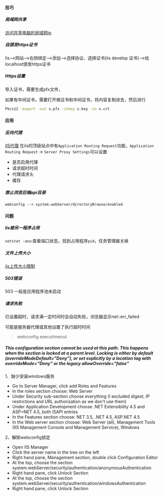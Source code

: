 #### 技巧

##### 局域网共享

[访问共享电脑的局域网ip](https://bbs.feng.com/read-htm-tid-10271954.html)

##### 自颁发https证书

Iis-->网站-->右侧绑定-->添加-->选择协议、选择证书(iis develop 证书)-->给localhost颁发https证书



##### Https设置

导入证书，需要生成pfx文件，

如果有中间证书，需要打开根证书和中间证书，将内容复制进去，然后进行

```bash
Pkcs12 -export -out x.pfx -inkey x.key -in x.crt
```



#### 应用

##### 反向代理

[IIS代理](https://www.cnblogs.com/xzlive/p/11175420.html)
在iis的顶级站点中有`Application Routing Request`功能，`Application Routing Request` -> `Server Proxy Settings`可以设置
- 是否启用代理
- 请求超时时间
- 代理请求头
- 缓存



##### 禁止浏览后端api目录

`webconfig --> system.webServer/directoryBrowse/enabled`



#### 问题



##### Iis被另一程序占用

`netstat -ano`:查看端口状态，找到占用程序`pid`，任务管理器关掉



##### 文件上传大小

[iis上传大小限制](https://www.cnblogs.com/budai/p/7810107.html)



##### 503错误

503 一般是应用程序池未启动 



##### 请求失败

已设置超时，请求满一定时间时会自动失败，浏览器显示net::err_failed

可能是服务器代理或其他设置了执行超时时间

> webconfig executimeout



##### This configuration section cannot be used at this path. This happens when the section is locked at a parent level. Locking is either by default (overrideModeDefault="Deny"), or set explicitly by a location tag with overrideMode="Deny" or the legacy allowOverride="false"

1、缺少安装windows服务

- Go to Server Manager, click add Roles and Features
- In the roles section choose: Web Server
- Under Security sub-section choose everything (I excluded digest, IP restrictions and URL authorization as we don't use them)
- Under Application Development choose .NET Extensibility 4.5 and ASP>NET 4.5, both ISAPI entries
- In the Features section choose: NET 3.5, .NET 4.5, ASP.NET 4.5
- In the Web server section choose: Web Server (all), Management Tools (IIS Management Console and Management Service), Windows

2、解除webconfig锁定

- Open IIS Manager
- Click the server name in the tree on the left
- Right hand pane, Management section, double click Configuration Editor
- At the top, choose the section system.webServer/security/authentication/anonymousAuthentication
- Right hand pane, click Unlock Section
- At the top, choose the section system.webServer/security/authentication/windowsAuthentication
- Right hand pane, click Unlock Section